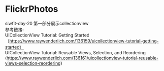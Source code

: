# FlickrPhotos
siwfit-day-20 第一部分展示collectionview
<br>
参考链接:
<br>
UICollectionView Tutorial: Getting Started （https://www.raywenderlich.com/136159/uicollectionview-tutorial-getting-started）
<br>
UICollectionView Tutorial: Reusable Views, Selection, and Reordering (https://www.raywenderlich.com/136161/uicollectionview-tutorial-reusable-views-selection-reordering)

